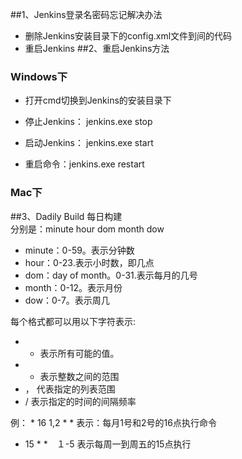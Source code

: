 ##1、Jenkins登录名密码忘记解决办法

* 删除Jenkins安装目录下的config.xml文件<useSecurity>到</securityRealm>间的代码  
* 重启Jenkins
##2、重启Jenkins方法

### Windows下

* 打开cmd切换到Jenkins的安装目录下
* 停止Jenkins： jenkins.exe stop
* 启动Jenkins： jenkins.exe start

* 重启命令：jenkins.exe restart

### Mac下

##3、Dadily Build 每日构建  
分别是：minute hour dom month dow 

* minute：0-59。表示分钟数
* hour：0-23.表示小时数，即几点 
* dom：day of month。0-31.表示每月的几号  
* month：0-12。表示月份
* dow：0-7。表示周几  

每个格式都可以用以下字符表示:  

* * 表示所有可能的值。
* - 表示整数之间的范围 
* ， 代表指定的列表范围
*  / 表示指定的时间的间隔频率  

例： * 16 1,2  * * 表示：每月1号和2号的16点执行命令 
   * 15 * *　１-5 表示每周一到周五的15点执行
